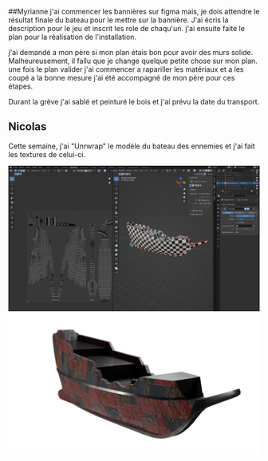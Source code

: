 ##Myrianne
j'ai commencer les bannières sur figma mais, je dois attendre le résultat finale du bateau pour le mettre sur la bannière. J'ai écris la description pour le jeu et 
inscrit les role de chaqu'un. 
j'ai ensuite faite le plan pour la réalisation de l'installation.

j'ai demandé a mon père si mon plan étais bon pour avoir des murs solide. Malheureusement, il fallu que je change quelque petite chose sur mon plan. une fois le plan valider j'ai commencer a rapariller les matériaux et a les coupé a la bonne mesure j'ai été accompagné de mon père pour ces étapes. 

Durant la grève j'ai sablé et peinturé le bois et j'ai prévu la date du transport.


## Nicolas
Cette semaine, j'ai "Unrwrap" le modèle du bateau des ennemies et j'ai fait les textures de celui-ci.

![image de l'unwraping du bateau](../medias/Progress_Unwraping.PNG)
![image du texturing du bateau](../medias/Progress.png)
